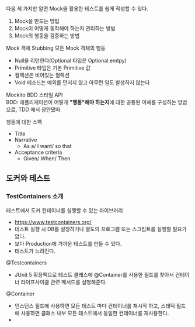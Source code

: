 다음 세 가지만 알면 Mock을 활용한 테스트를 쉽게 작성할 수 있다.
1. Mock을 만드는 방법
2. Mock이 어떻게 동작해야 하는지 관리하는 방법
3. Mock의 행동을 검증하는 방법

Mock 객체 Stubbing
모든 Mock 객체의 행동
- Null을 리턴한다(Optional 타입은 Optional.emtpy)
- Primitive 타입은 기본 Primitive 값
- 컬렉션은 비어있는 컬렉션
- Void 메소드는 예외를 던지지 않고 아무런 일도 발생하지 않는다

Mockito BDD 스타일 API  
BDD: 애플리케이션이 어떻게 **"행동"해야 하는지**에 대한 공통된 이해를 구성하는 방법으로, TDD 에서 창안됐따.

행동에 대한 스펙
- Title
- Narrative
  - As a/ I want/ so that
- Acceptance criteria
  - Given/ When/ Then
  
## 도커와 테스트
### TestContainers 소개
테스트에서 도커 컨테이너를 실행할 수 있는 라이브러리
- https://www.testcontainers.org/
- 테스트 실행 시 DB를 설정하거나 별도의 프로그램 또는 스크립트를 실행할 필요가 없다.
- 보다 Production에 가까운 테스트를 만들 수 있다.
- 테스트가 느려진다.

@Testcontainers
- JUnit 5 확장팩으로 테스트 클래스에 @Container를 사용한 필드를 찾아서 컨테이너 라이프사이클 관련 메서드를 실행해준다.

@Container
- 인스턴스 필드에 사용하면 모든 테스트 마다 컨테이너를 재시작 하고, 스태틱 필드에 사용하면 클래스 내부 모든 테스트에서 동일한 컨테이너를 재사용한다.  
- 
